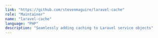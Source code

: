 ```yaml
---
link: "https://github.com/stevenmaguire/laravel-cache"
role: "Maintainer"
name: "laravel-cache"
language: "PHP"
description: "Seamlessly adding caching to Laravel service objects"
---
```


